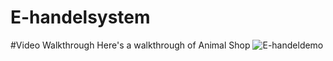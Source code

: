 # E-handelsystem
#Video Walkthrough
Here's a walkthrough of Animal Shop
![E-handeldemo](https://github.com/Ersoylu/E-handelsystem/assets/91317152/0a057b22-b03d-4220-810b-4fc3388a3ac1)
